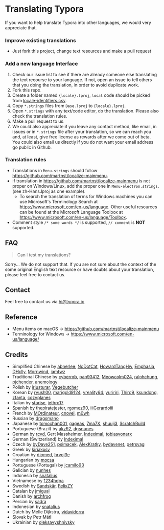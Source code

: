 # Translating Typora

If you want to help translate Typora into other languages, we would very appreciate that.

### Improve existing translations

- Just fork this project, change text resources and make a pull request

### Add a new language Interface

1. Check our issue list to see if there are already someone else translating the text recourse to your language. If not, open an issue to tell others that you doing the translation, in order to avoid duplicate work.
2. Fork this repo.
3. Create a folder named `{locale}.lproj`, `local` code should be picked from [locale-identifiers.csv](locale-identifiers.csv).
4. Copy `*.strings` files from `Base.lproj` to `{locale}.lproj`.
5. Open `*.strings` with any text/code editor, do the translation. Please also check the translation rules.
6. Make a pull request to us.
7. We could also appreciate if you leave any contact method, like email, in issues or in `*.strings` file after your translation, so we can reach you and, at least, give free license as rewards after we come out of beta. You could also email us directly if you do not want your email address go public in Github. 

### Translation rules

- Translations in `Menu.strings` should follow <https://github.com/martnst/localize-mainmenu>.
- If translation in <https://github.com/martnst/localize-mainmenu> is not proper on Windows/Linux, add the proper one in `Menu-electron.strings`. (see zh-Hans.lproj as one example).
  - To search the translation of terms for Windows machines you can use Microsoft's Terminology Search at <https://www.microsoft.com/en-us/language>. Other useful resources can be found at the Microsoft Language Toolbox at <https://www.microsoft.com/en-us/language/Toolbox>.
- Comment style `/* some words */` is supported, `// comment` is **NOT** supported.

## FAQ

> Can I test my translations?

Sorry… We do not support that. If you are not sure about the context of the some original English text resource or have doubts about your translation, please feel free to contact us.

## Contact

Feel free to contact us via <hi@typora.io>

## Reference

- Menu items on macOS → https://github.com/martnst/localize-mainmenu
- Terminology for Windows → https://www.microsoft.com/en-us/language/

## Credits

- Simplified Chinese by [abnerlee](https://github.com/abnerlee), [NoDotCat](https://github.com/NoDotCat), [HowardTangHw](https://github.com/HowardTangHw),  [Emphasia](https://github.com/Emphasia), [DHclly](https://github.com/DHclly), [Mornwind](https://github.com/Mornwind), [iamtwz](https://github.com/iamtwz)
- Traditional Chinese by [cyberrob](https://github.com/cyberrob), [pan93412](https://github.com/pan93412), [Meowcolm024](https://github.com/Meowcolm024), [ralphchung](https://github.com/ralphchung), [pjchender](https://github.com/pjchender), [anemology](https://github.com/anemology)
- Polish by  [iriusturar](https://github.com/iriusturar), [Vegebutcher](https://github.com/Vegebutcher)
- Korean by  [ryush00](https://github.com/ryush00),  [marigold9124](https://github.com/marigold9124), [vreality64](https://github.com/vreality64), [yuririri](https://github.com/yuririri), [Third9](https://github.com/Third9), [ksundong](https://github.com/ksundong), [zfanta](https://github.com/zfanta), [cozyplanes](https://github.com/cozyplanes)
- Italian by  [starise](https://github.com/starise), [jethro17](https://github.com/jethro17) 
- Spanish by  [thepiratejester](https://github.com/thepiratejester), [rgomez90](https://github.com/rgomez90), [iiiGerardoiii](https://github.com/iiiGerardoiii)
- French by [MOrdinateur](https://github.comMOrdinateur), [cnovel](https://github.com/cnovel), [m0wh](https://github.com/m0wh)
- Russian by [dragomano](https://github.com/dragomano)
- Japanese by [tomochan001](https://github.com/tomochan001), [gageas](https://github.com/gageas), [7ma7X](https://github.com/7ma7X), [shuuji3](https://github.com/shuuji3), [ScratchBuild](https://github.com/ScratchBuild)
- Portuguese (Brazil) by [akz92](https://github.com/akz92), [dgsnunes](https://github.com/dgsnunes) 
- German by [rcvd](https://github.com/rcvd), Gert Massheimer, [Indeximal](https://github.com/Indeximal), [tobiasvonarx](https://github.com/tobiasvonarx) 
- German (Switzerland) by [Indeximal](https://github.com/Indeximal)
- Czech by [byDave251](https://github.com/byDave251), [psimacek](https://github.com/byDave251), [AlexKratky](https://github.com/AlexKratky), [bydavenet](https://github.com/bydavenet), [petrsvag](https://github.com/petrsvag)
- Greek by [kiriakosv](https://github.com/kiriakosv)
- Croatian by [diomed](https://github.com/diomed), [hrvoj3e](https://github.com/hrvoj3e)
- Hungarian by [mocsa](https://github.com/mocsa)
- Portuguese (Portugal) by [jcamilo93](https://github.com/jcamilo93)
- Galician by [nunhes](https://github.com/nunhes)
- Indonesia by [snatalius](https://github.com/snatalius)
- Vietnamese by [1234hdpa](https://github.com/1234hdpa)
- Swedish by [Sandskär](https://github.com/passar), [FelixZY](https://github.com/FelixZY)
- Catalan by [jmigual](https://github.com/jmigual)
- Danish by [archfrog](https://github.com/archfrog)
- Persian by [sadra](https://github.com/sadra)
- Indonesian by [snatalius](https://github.com/snatalius)
- Dutch by Melle Dijkstra, [vidavidorra](https://github.com/vidavidorra)
- Slovak by Petr Mátl
- Ukrainian by [oleksavyshnivsky](https://github.com/oleksavyshnivsky)